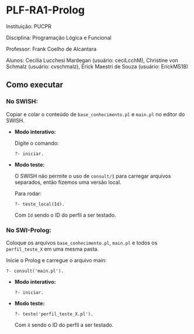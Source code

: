 # PLF-RA1-Prolog

Instituição: PUCPR

Disciplina: Programação Lógica e Funcional

Professor: Frank Coelho de Alcantara


Alunos: Cecília Lucchesi Mardegan (usuário: ceciLcchM), Christine von Schmalz (usuário: cvschmalz), Erick Maestri de Souza (usuário: ErickMS18)


## Como executar

### No SWISH:

  Copiar e colar o conteúdo de `base_conhecimento.pl` e `main.pl` no editor do SWISH.

- **Modo interativo:**

  Digite o comando: 

  `?- iniciar.`

- **Modo teste:**
  
  O SWISH não permite o uso de `consult/1` para carregar arquivos separados, então fizemos uma versão local.
  
  Para rodar:
  
  `?- teste_local(Id).`
  
  Com `Id` sendo o ID do perfil a ser testado.



### No SWI-Prolog:

  Coloque os arquivos `base_conhecimento.pl`, `main.pl` e todos os `perfil_teste_X` em uma mesma pasta.

  Inicie o Prolog e carregue o arquivo main:

  `?- consult('main.pl').`
  
- **Modo interativo:**
  
  `?- iniciar.`

- **Modo teste:**
  
  `?- teste('perfil_teste_X.pl').`
  
  Com `X` sendo o ID do perfil a ser testado.


